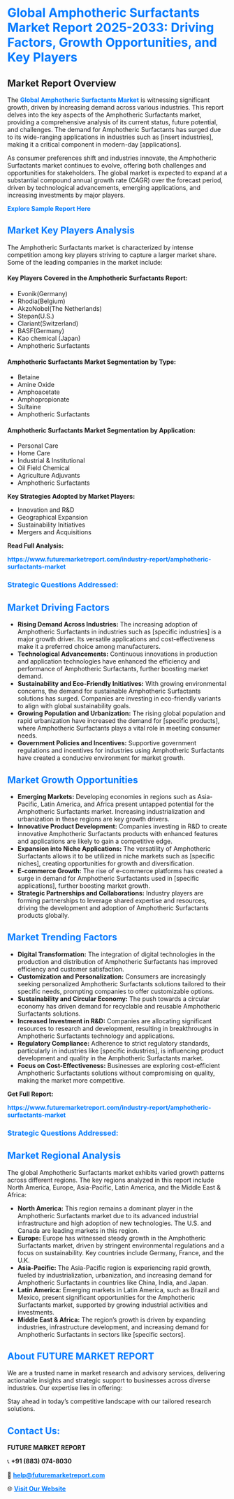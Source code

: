 <h1 style="color: #007BFF;">Global Amphotheric Surfactants Market Report 2025-2033: Driving Factors, Growth Opportunities, and Key Players</h1>

<section id="overview">
<h2>Market Report Overview</h2>
<p>The <a href="https://www.futuremarketreport.com/industry-report/amphotheric-surfactants-market" style="color: #007BFF; text-decoration: none;"><strong>Global Amphotheric Surfactants Market</strong></a> is witnessing significant growth, driven by increasing demand across various industries. This report delves into the key aspects of the Amphotheric Surfactants market, providing a comprehensive analysis of its current status, future potential, and challenges. The demand for Amphotheric Surfactants has surged due to its wide-ranging applications in industries such as [insert industries], making it a critical component in modern-day [applications].</p>
<p>As consumer preferences shift and industries innovate, the Amphotheric Surfactants market continues to evolve, offering both challenges and opportunities for stakeholders. The global market is expected to expand at a substantial compound annual growth rate (CAGR) over the forecast period, driven by technological advancements, emerging applications, and increasing investments by major players.</p>
</section>

<section id="overview">
<p><a href="https://www.futuremarketreport.com/request-sample/reportId=99252" style="color: #007BFF; text-decoration: none;"><strong>Explore Sample Report Here</strong></a></p>
</section>

<section id="key-players">
<h2 style="color: #007BFF;">Market Key Players Analysis</h2>
<p>The Amphotheric Surfactants market is characterized by intense competition among key players striving to capture a larger market share. Some of the leading companies in the market include:</p>
<h4>Key Players Covered in the Amphotheric Surfactants Report:</h4>
<ul><li>Evonik(Germany)</li><li>Rhodia(Belgium)</li><li>AkzoNobel(The Netherlands)</li><li>Stepan(U.S.)</li><li>Clariant(Switzerland)</li><li>BASF(Germany)</li><li>Kao chemical (Japan)</li><li>Amphotheric Surfactants</li></ul>
<h4>Amphotheric Surfactants Market Segmentation by Type:</h4>
<ul><li>Betaine</li><li>Amine Oxide</li><li>Amphoacetate</li><li>Amphopropionate</li><li>Sultaine</li><li>Amphotheric Surfactants</li></ul>

<h4>Amphotheric Surfactants Market Segmentation by Application:</h4>
<ul><li>Personal Care</li><li>Home Care</li><li>Industrial &amp; Institutional</li><li>Oil Field Chemical</li><li>Agriculture Adjuvants</li><li>Amphotheric Surfactants</li></ul>
<p><strong>Key Strategies Adopted by Market Players:</strong></p>
<ul>
<li>Innovation and R&D</li>
<li>Geographical Expansion</li>
<li>Sustainability Initiatives</li>
<li>Mergers and Acquisitions</li>
</ul>
</section>

<section>
<p><strong>Read Full Analysis: </strong></p><a href="https://www.futuremarketreport.com/industry-report/amphotheric-surfactants-market" style="color: #007BFF; text-decoration: none;"><strong>https://www.futuremarketreport.com/industry-report/amphotheric-surfactants-market</strong></a>
<h3 style="color: #007BFF;">Strategic Questions Addressed:</h3>
</section>

<section id="driving-factors">
<h2 style="color: #007BFF;">Market Driving Factors</h2>
<ul>
<li><strong>Rising Demand Across Industries:</strong> The increasing adoption of Amphotheric Surfactants in industries such as [specific industries] is a major growth driver. Its versatile applications and cost-effectiveness make it a preferred choice among manufacturers.</li>
<li><strong>Technological Advancements:</strong> Continuous innovations in production and application technologies have enhanced the efficiency and performance of Amphotheric Surfactants, further boosting market demand.</li>
<li><strong>Sustainability and Eco-Friendly Initiatives:</strong> With growing environmental concerns, the demand for sustainable Amphotheric Surfactants solutions has surged. Companies are investing in eco-friendly variants to align with global sustainability goals.</li>
<li><strong>Growing Population and Urbanization:</strong> The rising global population and rapid urbanization have increased the demand for [specific products], where Amphotheric Surfactants plays a vital role in meeting consumer needs.</li>
<li><strong>Government Policies and Incentives:</strong> Supportive government regulations and incentives for industries using Amphotheric Surfactants have created a conducive environment for market growth.</li>
</ul>
</section>

<section id="growth-opportunities">
<h2 style="color: #007BFF;">Market Growth Opportunities</h2>
<ul>
<li><strong>Emerging Markets:</strong> Developing economies in regions such as Asia-Pacific, Latin America, and Africa present untapped potential for the Amphotheric Surfactants market. Increasing industrialization and urbanization in these regions are key growth drivers.</li>
<li><strong>Innovative Product Development:</strong> Companies investing in R&D to create innovative Amphotheric Surfactants products with enhanced features and applications are likely to gain a competitive edge.</li>
<li><strong>Expansion into Niche Applications:</strong> The versatility of Amphotheric Surfactants allows it to be utilized in niche markets such as [specific niches], creating opportunities for growth and diversification.</li>
<li><strong>E-commerce Growth:</strong> The rise of e-commerce platforms has created a surge in demand for Amphotheric Surfactants used in [specific applications], further boosting market growth.</li>
<li><strong>Strategic Partnerships and Collaborations:</strong> Industry players are forming partnerships to leverage shared expertise and resources, driving the development and adoption of Amphotheric Surfactants products globally.</li>
</ul>
</section>

<section id="trending-factors">
<h2 style="color: #007BFF;">Market Trending Factors</h2>
<ul>
<li><strong>Digital Transformation:</strong> The integration of digital technologies in the production and distribution of Amphotheric Surfactants has improved efficiency and customer satisfaction.</li>
<li><strong>Customization and Personalization:</strong> Consumers are increasingly seeking personalized Amphotheric Surfactants solutions tailored to their specific needs, prompting companies to offer customizable options.</li>
<li><strong>Sustainability and Circular Economy:</strong> The push towards a circular economy has driven demand for recyclable and reusable Amphotheric Surfactants solutions.</li>
<li><strong>Increased Investment in R&D:</strong> Companies are allocating significant resources to research and development, resulting in breakthroughs in Amphotheric Surfactants technology and applications.</li>
<li><strong>Regulatory Compliance:</strong> Adherence to strict regulatory standards, particularly in industries like [specific industries], is influencing product development and quality in the Amphotheric Surfactants market.</li>
<li><strong>Focus on Cost-Effectiveness:</strong> Businesses are exploring cost-efficient Amphotheric Surfactants solutions without compromising on quality, making the market more competitive.</li>
</ul>
</section>

<section>
<p><strong>Get Full Report: </strong></p><a href="https://www.futuremarketreport.com/industry-report/amphotheric-surfactants-market" style="color: #007BFF; text-decoration: none;"><strong>https://www.futuremarketreport.com/industry-report/amphotheric-surfactants-market</strong></a>
<h3 style="color: #007BFF;">Strategic Questions Addressed:</h3>
</section>


<section id="regional-analysis">
<h2 style="color: #007BFF;">Market Regional Analysis</h2>
<p>The global Amphotheric Surfactants market exhibits varied growth patterns across different regions. The key regions analyzed in this report include North America, Europe, Asia-Pacific, Latin America, and the Middle East & Africa:</p>
<ul>
<li><strong>North America:</strong> This region remains a dominant player in the Amphotheric Surfactants market due to its advanced industrial infrastructure and high adoption of new technologies. The U.S. and Canada are leading markets in this region.</li>
<li><strong>Europe:</strong> Europe has witnessed steady growth in the Amphotheric Surfactants market, driven by stringent environmental regulations and a focus on sustainability. Key countries include Germany, France, and the U.K.</li>
<li><strong>Asia-Pacific:</strong> The Asia-Pacific region is experiencing rapid growth, fueled by industrialization, urbanization, and increasing demand for Amphotheric Surfactants in countries like China, India, and Japan.</li>
<li><strong>Latin America:</strong> Emerging markets in Latin America, such as Brazil and Mexico, present significant opportunities for the Amphotheric Surfactants market, supported by growing industrial activities and investments.</li>
<li><strong>Middle East & Africa:</strong> The region’s growth is driven by expanding industries, infrastructure development, and increasing demand for Amphotheric Surfactants in sectors like [specific sectors].</li>
</ul>
</section>

<footer>
<h2 style="color: #007BFF;">About FUTURE MARKET REPORT</h2>
<p>We are a trusted name in market research and advisory services, delivering actionable insights and strategic support to businesses across diverse industries. Our expertise lies in offering:</p>

<p>Stay ahead in today’s competitive landscape with our tailored research solutions.</p>

<h2 style="color: #007BFF;">Contact Us:</h2>
<p><strong>FUTURE MARKET REPORT</strong></p>
<p>📞 <strong>+91 (883) 074-8030</strong></p>
<p>📧 <strong><a href="mailto:help@futuremarketreport.com" style="color: #007BFF;">help@futuremarketreport.com</a></strong></p>
<p>🌐 <strong><a href="https://www.futuremarketreport.com/" style="color: #007BFF;">Visit Our Website</a></strong></p>
</footer>